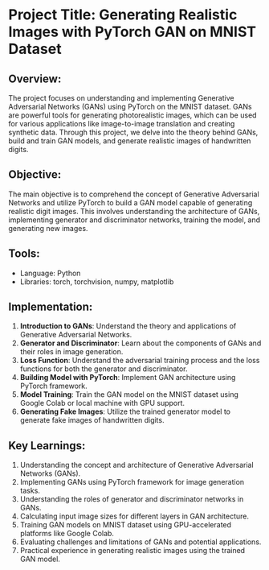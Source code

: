 # Project Title: Generating Realistic Images with PyTorch GAN on MNIST Dataset

## Overview:
The project focuses on understanding and implementing Generative Adversarial Networks (GANs) using PyTorch on the MNIST dataset. GANs are powerful tools for generating photorealistic images, which can be used for various applications like image-to-image translation and creating synthetic data. Through this project, we delve into the theory behind GANs, build and train GAN models, and generate realistic images of handwritten digits.

## Objective:
The main objective is to comprehend the concept of Generative Adversarial Networks and utilize PyTorch to build a GAN model capable of generating realistic digit images. This involves understanding the architecture of GANs, implementing generator and discriminator networks, training the model, and generating new images.

## Tools:
- Language: Python
- Libraries: torch, torchvision, numpy, matplotlib

## Implementation:
1. **Introduction to GANs**: Understand the theory and applications of Generative Adversarial Networks.
2. **Generator and Discriminator**: Learn about the components of GANs and their roles in image generation.
3. **Loss Function**: Understand the adversarial training process and the loss functions for both the generator and discriminator.
4. **Building Model with PyTorch**: Implement GAN architecture using PyTorch framework.
5. **Model Training**: Train the GAN model on the MNIST dataset using Google Colab or local machine with GPU support.
6. **Generating Fake Images**: Utilize the trained generator model to generate fake images of handwritten digits.

## Key Learnings:
1. Understanding the concept and architecture of Generative Adversarial Networks (GANs).
2. Implementing GANs using PyTorch framework for image generation tasks.
3. Understanding the roles of generator and discriminator networks in GANs.
4. Calculating input image sizes for different layers in GAN architecture.
5. Training GAN models on MNIST dataset using GPU-accelerated platforms like Google Colab.
6. Evaluating challenges and limitations of GANs and potential applications.
7. Practical experience in generating realistic images using the trained GAN model.

